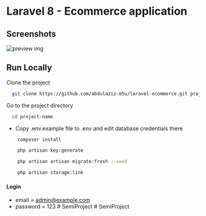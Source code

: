 # Laravel 8 - Ecommerce application

## Screenshots

![preview img](/preview.png)

## Run Locally

Clone the project

```bash
  git clone https://github.com/abdulaziz-m5u/laravel-ecommerce.git project-name
```

Go to the project directory

```bash
  cd project-name
```

-   Copy .env.example file to .env and edit database credentials there

```bash
    composer install
```

```bash
    php artisan key:generate
```

```bash
    php artisan artisan migrate:fresh --seed
```

```bash
    php artisan storage:link
```

#### Login

-   email = admin@example.com
-   password = 123
#   S e m i P r o j e c t  
 #   S e m i P r o j e c t  
 
